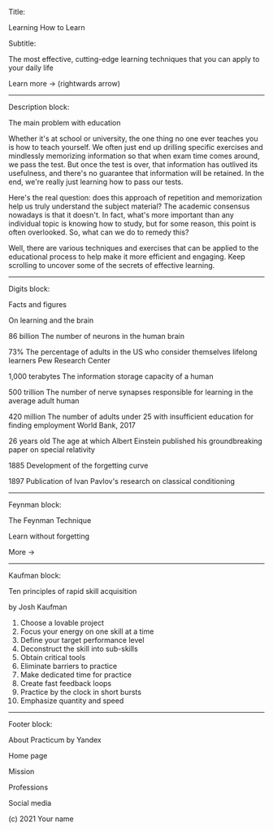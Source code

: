 Title: 

Learning How to Learn 

Subtitle: 

The most effective, cutting-edge learning techniques that you can apply to your daily life

Learn more &#8594; (rightwards arrow)

---

Description block: 

The main problem with education

Whether it's at school or university, the one thing no one ever teaches you is how to teach yourself. We often just end up drilling specific exercises and mindlessly memorizing information so that when exam time comes around, we pass the test. But once the test is over, that information has outlived its usefulness, and there's no guarantee that information will be retained. In the end, we're really just learning how to pass our tests. 

Here's the real question: does this approach of repetition and memorization help us truly understand the subject material? The academic consensus nowadays is that it doesn't. In fact, what's more important than any individual topic is knowing how to study, but for some reason, this point is often overlooked. So, what can we do to remedy this?

Well, there are various techniques and exercises that can be applied to the educational process to help make it more efficient and engaging. Keep scrolling to uncover some of the secrets of effective learning.

---

Digits block: 

Facts and figures 

On learning and the brain

86 billion 
The number of neurons in the human brain

73% 
The percentage of adults in the US who consider themselves lifelong learners 
Pew Research Center

1,000 terabytes 
The information storage capacity of a human

500 trillion 
The number of nerve synapses responsible for learning in the average adult human

420 million 
The number of adults under 25 with insufficient education for finding employment 
World Bank, 2017

26 years old 
The age at which Albert Einstein published his groundbreaking paper on special relativity

1885 
Development of the forgetting curve

1897 
Publication of Ivan Pavlov's research on classical conditioning

---

Feynman block:

The Feynman Technique 

Learn without forgetting

More →

---

Kaufman block: 

Ten principles of rapid skill acquisition 

by Josh Kaufman

1. Choose a lovable project
2. Focus your energy on one skill at a time
3. Define your target performance level
4. Deconstruct the skill into sub-skills
5. Obtain critical tools
6. Eliminate barriers to practice
7. Make dedicated time for practice
8. Create fast feedback loops
9. Practice by the clock in short bursts
10. Emphasize quantity and speed

---

Footer block: 

About Practicum by Yandex 

Home page 

Mission 

Professions

Social media

(c) 2021 Your name
